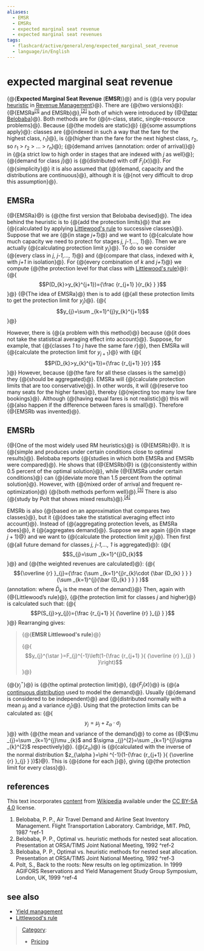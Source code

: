 ```yaml
---
aliases:
  - EMSR
  - EMSRs
  - expected marginal seat revenue
  - expected marginal seat revenues
tags:
  - flashcard/active/general/eng/expected_marginal_seat_revenue
  - language/in/English
---
```


# expected marginal seat revenue

<!-- | ![](../../archives/Wikimedia%20Commons/Edit-clear.svg) | This article __may be too technical for most readers to understand__. Please [help improve it](https://en.wikipedia.org/w/index.php?title=Expected_marginal_seat_revenue&action=edit) to [make it understandable to non-experts](https://en.wikipedia.org/wiki/Wikipedia:Make%20technical%20articles%20understandable), without removing the technical details. _\(November 2010\)__\([Learn how and when to remove this message](https://en.wikipedia.org/wiki/Help:Maintenance%20template%20removal)\)_ | -->

{@{__Expected Marginal Seat Revenue__ \(__EMSR__\)}@} and is {@{a very popular [heuristic](heuristic.md) in [Revenue Management](revenue%20management.md)}@}. There are {@{two versions}@}: {@{EMSRa<sup>[\[1\]](#^ref-1)</sup> and EMSRb}@},<sup>[\[2\]](#^ref-2)</sup> both of which were introduced by {@{[Peter Belobaba](Peter%20Belobaba.md)}@}. Both methods are for {@{_n_-class, static, single-resource problems}@}. Because {@{the models are static}@} {@{some assumptions apply}@}: classes are {@{indexed in such a way that the fare for the highest class, $r_{1}$}@}, is {@{higher than the fare for the next highest class, $r_{2}$, so $r_{1}$ \> $r_{2}$ \> ... \> $r_{n}$}@}; {@{demand arrives \(annotation: order of arrival\)}@} in {@{a strict low to high order in stages that are indexed with _j_ as well}@}; {@{demand for class _j_}@} is {@{distributed with cdf $F_{j}(x)$}@}. For {@{simplicity}@} it is also assumed that {@{demand, capacity and the distributions are continuous}@}, although it is {@{not very difficult to drop this assumption}@}. <!--SR:!2026-07-06,279,330!2025-10-02,66,310!2026-07-01,275,330!2025-10-03,67,310!2026-03-16,177,310!2026-07-08,281,330!2025-10-03,67,310!2026-07-10,282,330!2026-06-24,268,330!2026-07-09,281,330!2026-07-11,283,330!2026-06-29,273,330!2026-07-02,276,330!2026-07-05,278,330!2026-05-15,238,330!2026-05-06,230,330!2025-10-03,67,310-->

## EMSRa

{@{EMSRa}@} is {@{the first version that Belobaba devised}@}. The idea behind the heuristic is to {@{add the protection limits}@} that are {@{calculated by applying [Littlewood's rule](Littlewood's%20rule.md) to successive classes}@}. Suppose that we are {@{in stage _j+1_}@} and we want to {@{calculate how much capacity we need to protect for stages _j, j-1,..., 1_}@}. Then we are actually {@{calculating protection limit $y$<sub>j</sub>}@}. To do so we consider {@{every class in _j, j-1,..., 1_}@} and {@{compare that class, indexed with _k_, with _j+1_ in isolation}@}. For {@{every combination of _k_ and _j+1_}@} we compute {@{the protection level for that class with [Littlewood's rule](Littlewood's%20rule.md)}@}: {@{$$P(D_{k}>y_{k}^{j+1})={\frac {r_{j+1} }{r_{k} } }$$}@} {@{The idea of EMSRa}@} then is to add {@{all these protection limits to get the protection limit for $y_{j}$}@}. {@{$$y_{j}=\sum _{k=1}^{j}y_{k}^{j+1}$$}@} <!--SR:!2026-06-22,266,330!2026-07-08,281,330!2026-05-26,247,330!2025-10-02,66,310!2026-05-12,234,330!2025-10-03,67,310!2026-07-02,276,330!2025-10-03,67,310!2026-07-04,277,330!2026-05-22,244,330!2025-12-27,114,290!2025-10-02,66,310!2026-05-30,251,330!2026-02-18,166,310!2026-06-27,271,330-->

However, there is {@{a problem with this method}@} because {@{it does not take the statistical averaging effect into account}@}. Suppose, for example, that {@{classes _1_ to _j_ have the same fare _r_}@}, then EMSRa will {@{calculate the protection limit for $y_{j+1}$}@} with {@{$$P(D_{k}>y_{k}^{j+1})={\frac {r_{j+1} }{r} }$$}@} However, because {@{the fare for all these classes is the same}@} they {@{should be aggregated}@}. EMSRa will {@{calculate protection limits that are too conservative}@}. In other words, it will {@{reserve too many seats for the higher fares}@}, thereby {@{rejecting too many low fare bookings}@}. Although {@{having equal fares is not realistic}@} this will {@{also happen if the difference between fares is small}@}. Therefore {@{EMSRb was invented}@}. <!--SR:!2026-06-03,254,330!2026-05-08,232,330!2025-10-02,66,310!2026-07-01,275,330!2026-06-23,267,330!2026-06-26,270,330!2026-05-17,240,330!2026-05-24,244,330!2026-07-02,276,330!2026-07-12,284,330!2025-10-03,67,310!2026-05-16,239,330!2026-05-14,237,330-->

## EMSRb

{@{One of the most widely used RM heuristics}@} is {@{EMSRb}@}. It is {@{simple and produces under certain conditions close to optimal results}@}. Belobaba reports {@{studies in which both EMSRa and EMSRb were compared}@}. He shows that {@{EMSRb}@} is {@{consistently within 0.5 percent of the optimal solution}@}, while {@{EMSRa under certain conditions}@} can {@{deviate more than 1.5 percent from the optimal solution}@}. However, with {@{mixed order of arrival and frequent re-optimization}@} {@{both methods perform well}@}.<sup>[\[3\]](#^ref-3)</sup> There is also {@{study by Polt that shows mixed results}@}.<sup>[\[4\]](#^ref-4)</sup> <!--SR:!2026-06-20,264,330!2026-07-07,280,330!2026-05-24,246,330!2026-07-08,281,330!2026-05-30,251,330!2026-07-13,285,330!2025-10-02,66,310!2026-07-02,276,330!2026-07-02,276,330!2026-05-30,251,330!2026-06-21,265,330-->

EMSRb is also {@{based on an approximation that compares two classes}@}, but it {@{does take the statistical averaging effect into account}@}. Instead of {@{aggregating protection levels, as EMSRa does}@}, it {@{aggregates demand}@}. Suppose we are again {@{in stage $j+1$}@} and we want to {@{calculate the protection limit $y$<sub>j</sub>}@}. Then first {@{all future demand for classes _j, j-1,…, 1_ is aggregated}@}: {@{$$S_{j}=\sum _{k=1}^{j}D_{k}$$}@} and {@{the weighted revenues are calculated}@}: {@{$${\overline {r} }_{j}={\frac {\sum _{k=1}^{j}r_{k}\cdot {\bar {D_{k} } } }{\sum _{k=1}^{j}{\bar {D_{k} } } } }$$ \(annotation: where $\bar D_k$ is the mean of the demand\)}@} Then, again with {@{Littlewood’s rule}@}, {@{the protection limit for classes _j_ and higher}@} is calculated such that: {@{$$P(S_{j}>y_{j})={\frac {r_{j+1} }{ {\overline {r} }_{j} } }$$}@} Rearranging gives: <!--SR:!2026-06-25,269,330!2026-05-09,233,330!2026-07-02,276,330!2026-05-23,243,330!2026-07-13,285,330!2026-05-10,234,330!2026-06-26,270,330!2026-07-02,276,330!2025-10-02,66,310!2026-04-15,198,310!2026-06-02,253,330!2025-10-03,67,310!2026-06-28,272,330-->

> {@{__EMSR Littlewood's rule__}@}
>
> {@{$$y_{j}^{\star }=F_{j}^{-1}\left(1-{\frac {r_{j+1} }{ {\overline {r} }_{j} } }\right)$$}@} <!--SR:!2026-07-02,276,330!2025-11-04,34,290-->

{@{$y_{j}^{\star }$}@} is {@{the optimal protection limit}@}, {@{$F_{j}(x)$}@} is {@{a [continuous distribution](continuous%20distribution.md#absolutely%20continuous%20probability%20distribution) used to model the demand}@}. Usually {@{demand is considered to be independent}@} and {@{distributed normally with a mean $\mu_j$ and a variance $\sigma_j$}@}. Using that the protection limits can be calculated as: {@{$$y_{j}=\mu _{j}+z_{\alpha }\cdot \sigma _{j}$$}@} with {@{the mean and variance of the demand}@} to come as {@{$\mu _{j}=\sum _{k=1}^{j}\mu _{k}$ and $\sigma _{j}^{2}=\sum _{k=1}^{j}\sigma _{k}^{2}$ respectively}@}. {@{$z_{\alpha }$}@} is {@{calculated with the inverse of the normal distribution $z_{\alpha }=\phi ^{-1}(1-{\frac {r_{j+1} }{ {\overline {r} }_{j} } })$}@}. This is {@{done for each j}@}, giving {@{the protection limit for every class}@}. <!--SR:!2025-10-02,66,310!2026-05-13,237,330!2026-06-04,255,330!2026-07-02,276,330!2026-06-30,274,330!2026-05-07,231,330!2026-05-13,236,330!2026-05-27,248,330!2026-07-02,276,330!2026-06-30,274,330!2026-07-02,276,330!2026-05-23,245,330!2026-07-02,276,330-->

## references

This text incorporates [content](https://en.wikipedia.org/wiki/expected_marginal_seat_revenue) from [Wikipedia](Wikipedia.md) available under the [CC BY-SA 4.0](https://creativecommons.org/licenses/by-sa/4.0/) license.

1. Belobaba, P. P., Air Travel Demand and Airline Seat Inventory Management. Flight Transportation Laboratory. Cambridge, MIT. PhD, 1987 <a id="^ref-1"></a>^ref-1
2. Belobaba, P. P., Optimal vs. heuristic methods for nested seat allocation. Presentation at ORSA/TIMS Joint National Meeting, 1992 <a id="^ref-2"></a>^ref-2
3. Belobaba, P. P., Optimal vs. heuristic methods for nested seat allocation. Presentation at ORSA/TIMS Joint National Meeting, 1992 <a id="^ref-3"></a>^ref-3
4. Polt, S., Back to the roots: New results on leg optimization. In 1999 AGIFORS Reservations and Yield Management Study Group Symposium, London, UK, 1999 <a id="^ref-4"></a>^ref-4

## see also

- [Yield management](yield%20management.md)
- [Littlewood's rule](Littlewood's%20rule.md)

> [Category](https://en.wikipedia.org/wiki/Help:Category):
>
> - [Pricing](https://en.wikipedia.org/wiki/Category:Pricing)
